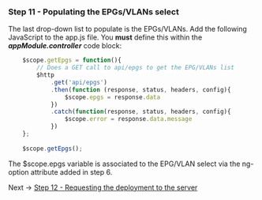 ### Step 11 - Populating the EPGs/VLANs select

The last drop-down list to populate is the EPGs/VLANs. Add the following JavaScript to the app.js file.
 You **must** define this within the _**appModule.controller**_ code block:

```javascript
    $scope.getEpgs = function(){
        // Does a GET call to api/epgs to get the EPG/VLANs list
        $http
            .get('api/epgs')
            .then(function (response, status, headers, config){
                $scope.epgs = response.data
            })
            .catch(function(response, status, headers, config){
                $scope.error = response.data.message
            })
    };
    
    $scope.getEpgs();
```

The $scope.epgs variable is associated to the EPG/VLAN select via the ng-option attribute added in step 6.

Next -> [Step 12 - Requesting the deployment to the server]

[Step 12 - Requesting the deployment to the server]: step12.md